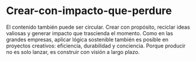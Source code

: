 # Crear-con-impacto-que-perdure
El contenido también puede ser circular. Crear con propósito, reciclar ideas valiosas y generar impacto que trascienda el momento. Como en las grandes empresas, aplicar lógica sostenible también es posible en proyectos creativos: eficiencia, durabilidad y conciencia. Porque producir no es solo lanzar, es construir con visión a largo plazo.
